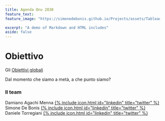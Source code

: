 ```yaml
---
title: Agenda Onu 2030
feature_text: 
feature_image: "https://simonedebonis.github.io/Projects/assets/Tableau/goals1.jpg"

excerpt: "A demo of Markdown and HTML includes"
aside: false
---
```


# Obiettivo
Gli [Obiettivi globali](https://www.globalgoals.org/)

Dal momento che siamo a metà, a che punto siamo?



### Il team

 
Damiano Agachi Menna [{% include icon.html id="linkedin" title="twitter" %}](https://www.linkedin.com/in/damiano-am/)  
Simone De Bonis [{% include icon.html id="linkedin" title="twitter" %}](https://www.linkedin.com/in/SimoneDeBonis)  
Daniele Torregiani [{% include icon.html id="linkedin" title="twitter" %}](https://www.linkedin.com/in/daniele-torregiani-369b54243/)  
